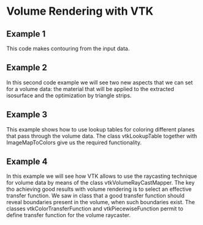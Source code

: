 # Volume Rendering with VTK

## Example 1

This code makes contouring from the input data.

## Example 2

In this second code example we will see two new aspects that we can set for a volume data: the material that will be applied to the extracted isosurface and the optimization by triangle strips.

## Example 3

This example shows how to use lookup tables for coloring different planes that pass through the volume data. The class vtkLookupTable together with ImageMapToColors give us the required functionality.

## Example 4

In this example we will see how VTK allows to use the raycasting technique for volume data by means of the class vtkVolumeRayCastMapper. The key tho achieving good results with volume rendering is to select an effective transfer function. We saw in class that a good transfer function should reveal boundaries present in the volume, when such boundaries exist. The classes vtkColorTransferFunction and vtkPiecewiseFunction permit to define transfer function for the volume raycaster.